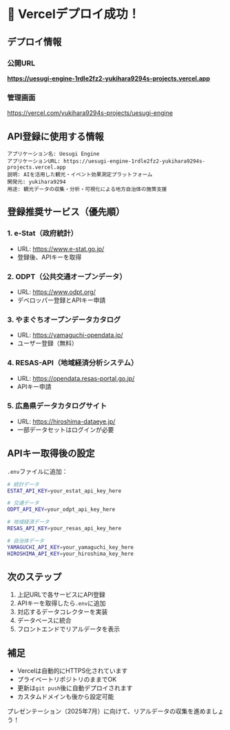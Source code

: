 # 🎉 Vercelデプロイ成功！

## デプロイ情報

### 公開URL
**https://uesugi-engine-1rdle2fz2-yukihara9294s-projects.vercel.app**

### 管理画面
https://vercel.com/yukihara9294s-projects/uesugi-engine

## API登録に使用する情報

```
アプリケーション名: Uesugi Engine
アプリケーションURL: https://uesugi-engine-1rdle2fz2-yukihara9294s-projects.vercel.app
説明: AIを活用した観光・イベント効果測定プラットフォーム
開発元: yukihara9294
用途: 観光データの収集・分析・可視化による地方自治体の施策支援
```

## 登録推奨サービス（優先順）

### 1. e-Stat（政府統計）
- URL: https://www.e-stat.go.jp/
- 登録後、APIキーを取得

### 2. ODPT（公共交通オープンデータ）
- URL: https://www.odpt.org/
- デベロッパー登録とAPIキー申請

### 3. やまぐちオープンデータカタログ
- URL: https://yamaguchi-opendata.jp/
- ユーザー登録（無料）

### 4. RESAS-API（地域経済分析システム）
- URL: https://opendata.resas-portal.go.jp/
- APIキー申請

### 5. 広島県データカタログサイト
- URL: https://hiroshima-dataeye.jp/
- 一部データセットはログインが必要

## APIキー取得後の設定

`.env`ファイルに追加：
```bash
# 統計データ
ESTAT_API_KEY=your_estat_api_key_here

# 交通データ
ODPT_API_KEY=your_odpt_api_key_here

# 地域経済データ
RESAS_API_KEY=your_resas_api_key_here

# 自治体データ
YAMAGUCHI_API_KEY=your_yamaguchi_key_here
HIROSHIMA_API_KEY=your_hiroshima_key_here
```

## 次のステップ

1. 上記URLで各サービスにAPI登録
2. APIキーを取得したら`.env`に追加
3. 対応するデータコレクターを実装
4. データベースに統合
5. フロントエンドでリアルデータを表示

## 補足

- Vercelは自動的にHTTPS化されています
- プライベートリポジトリのままでOK
- 更新は`git push`後に自動デプロイされます
- カスタムドメインも後から設定可能

プレゼンテーション（2025年7月）に向けて、リアルデータの収集を進めましょう！